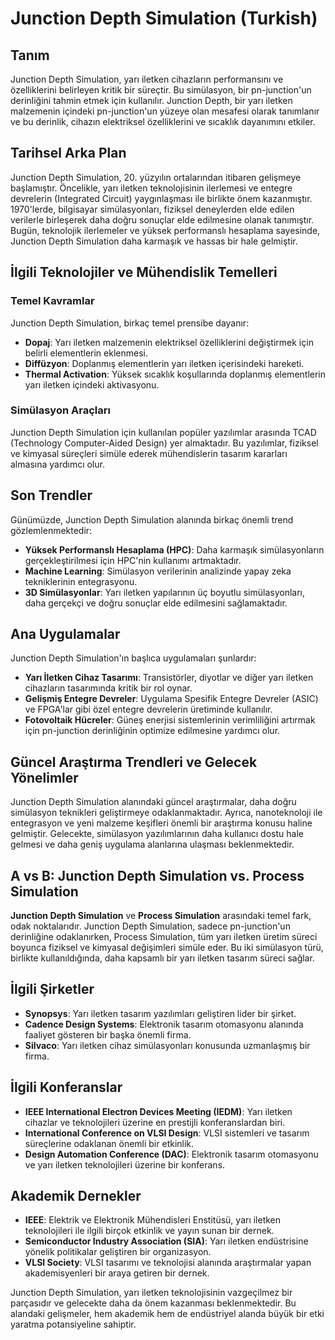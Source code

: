 # Junction Depth Simulation (Turkish)

## Tanım
Junction Depth Simulation, yarı iletken cihazların performansını ve özelliklerini belirleyen kritik bir süreçtir. Bu simülasyon, bir pn-junction'un derinliğini tahmin etmek için kullanılır. Junction Depth, bir yarı iletken malzemenin içindeki pn-junction'un yüzeye olan mesafesi olarak tanımlanır ve bu derinlik, cihazın elektriksel özelliklerini ve sıcaklık dayanımını etkiler.

## Tarihsel Arka Plan
Junction Depth Simulation, 20. yüzyılın ortalarından itibaren gelişmeye başlamıştır. Öncelikle, yarı iletken teknolojisinin ilerlemesi ve entegre devrelerin (Integrated Circuit) yaygınlaşması ile birlikte önem kazanmıştır. 1970'lerde, bilgisayar simülasyonları, fiziksel deneylerden elde edilen verilerle birleşerek daha doğru sonuçlar elde edilmesine olanak tanımıştır. Bugün, teknolojik ilerlemeler ve yüksek performanslı hesaplama sayesinde, Junction Depth Simulation daha karmaşık ve hassas bir hale gelmiştir.

## İlgili Teknolojiler ve Mühendislik Temelleri
### Temel Kavramlar
Junction Depth Simulation, birkaç temel prensibe dayanır:
- **Dopaj**: Yarı iletken malzemenin elektriksel özelliklerini değiştirmek için belirli elementlerin eklenmesi.
- **Diffüzyon**: Doplanmış elementlerin yarı iletken içerisindeki hareketi.
- **Thermal Activation**: Yüksek sıcaklık koşullarında doplanmış elementlerin yarı iletken içindeki aktivasyonu.

### Simülasyon Araçları
Junction Depth Simulation için kullanılan popüler yazılımlar arasında TCAD (Technology Computer-Aided Design) yer almaktadır. Bu yazılımlar, fiziksel ve kimyasal süreçleri simüle ederek mühendislerin tasarım kararları almasına yardımcı olur.

## Son Trendler
Günümüzde, Junction Depth Simulation alanında birkaç önemli trend gözlemlenmektedir:
- **Yüksek Performanslı Hesaplama (HPC)**: Daha karmaşık simülasyonların gerçekleştirilmesi için HPC'nin kullanımı artmaktadır.
- **Machine Learning**: Simülasyon verilerinin analizinde yapay zeka tekniklerinin entegrasyonu.
- **3D Simülasyonlar**: Yarı iletken yapılarının üç boyutlu simülasyonları, daha gerçekçi ve doğru sonuçlar elde edilmesini sağlamaktadır.

## Ana Uygulamalar
Junction Depth Simulation'ın başlıca uygulamaları şunlardır:
- **Yarı İletken Cihaz Tasarımı**: Transistörler, diyotlar ve diğer yarı iletken cihazların tasarımında kritik bir rol oynar.
- **Gelişmiş Entegre Devreler**: Uygulama Spesifik Entegre Devreler (ASIC) ve FPGA'lar gibi özel entegre devrelerin üretiminde kullanılır.
- **Fotovoltaik Hücreler**: Güneş enerjisi sistemlerinin verimliliğini artırmak için pn-junction derinliğinin optimize edilmesine yardımcı olur.

## Güncel Araştırma Trendleri ve Gelecek Yönelimler
Junction Depth Simulation alanındaki güncel araştırmalar, daha doğru simülasyon teknikleri geliştirmeye odaklanmaktadır. Ayrıca, nanoteknoloji ile entegrasyon ve yeni malzeme keşifleri önemli bir araştırma konusu haline gelmiştir. Gelecekte, simülasyon yazılımlarının daha kullanıcı dostu hale gelmesi ve daha geniş uygulama alanlarına ulaşması beklenmektedir.

## A vs B: Junction Depth Simulation vs. Process Simulation
**Junction Depth Simulation** ve **Process Simulation** arasındaki temel fark, odak noktalarıdır. Junction Depth Simulation, sadece pn-junction'un derinliğine odaklanırken, Process Simulation, tüm yarı iletken üretim süreci boyunca fiziksel ve kimyasal değişimleri simüle eder. Bu iki simülasyon türü, birlikte kullanıldığında, daha kapsamlı bir yarı iletken tasarım süreci sağlar.

## İlgili Şirketler
- **Synopsys**: Yarı iletken tasarım yazılımları geliştiren lider bir şirket.
- **Cadence Design Systems**: Elektronik tasarım otomasyonu alanında faaliyet gösteren bir başka önemli firma.
- **Silvaco**: Yarı iletken cihaz simülasyonları konusunda uzmanlaşmış bir firma.

## İlgili Konferanslar
- **IEEE International Electron Devices Meeting (IEDM)**: Yarı iletken cihazlar ve teknolojileri üzerine en prestijli konferanslardan biri.
- **International Conference on VLSI Design**: VLSI sistemleri ve tasarım süreçlerine odaklanan önemli bir etkinlik.
- **Design Automation Conference (DAC)**: Elektronik tasarım otomasyonu ve yarı iletken teknolojileri üzerine bir konferans.

## Akademik Dernekler
- **IEEE**: Elektrik ve Elektronik Mühendisleri Enstitüsü, yarı iletken teknolojileri ile ilgili birçok etkinlik ve yayın sunan bir dernek.
- **Semiconductor Industry Association (SIA)**: Yarı iletken endüstrisine yönelik politikalar geliştiren bir organizasyon.
- **VLSI Society**: VLSI tasarımı ve teknolojisi alanında araştırmalar yapan akademisyenleri bir araya getiren bir dernek.

Junction Depth Simulation, yarı iletken teknolojisinin vazgeçilmez bir parçasıdır ve gelecekte daha da önem kazanması beklenmektedir. Bu alandaki gelişmeler, hem akademik hem de endüstriyel alanda büyük bir etki yaratma potansiyeline sahiptir.